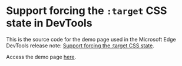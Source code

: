 # Support forcing the `:target` CSS state in DevTools

This is the source code for the demo page used in the Microsoft Edge DevTools release note: [Support forcing the :target CSS state](https://docs.microsoft.com/microsoft-edge/devtools-guide-chromium/whats-new/2021/01/devtools#support-forcing-the-target-css-state).

Access the demo page [here](https://microsoftedge.github.io/Demos/devtools-target-pseudo/).
